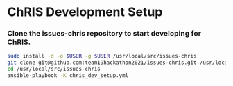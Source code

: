 
# ChRIS Development Setup

### Clone the issues-chris repository to start developing for ChRIS. 

```bash
sudo install -d -o $USER -g $USER /usr/local/src/issues-chris
git clone git@github.com:team19hackathon2021/issues-chris.git /usr/local/src/issues-chris
cd /usr/local/src/issues-chris
ansible-playbook -K chris_dev_setup.yml
```

